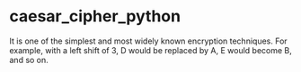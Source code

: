 # caesar_cipher_python
It is one of the simplest and most widely known encryption techniques. For example, with a left shift of 3, D would be replaced by A, E would become B, and so on.

